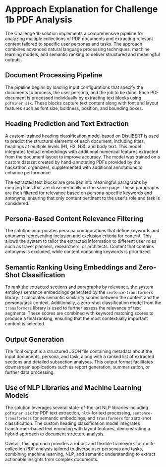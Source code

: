# Approach Explanation for Challenge 1b PDF Analysis

The Challenge 1b solution implements a comprehensive pipeline for analyzing multiple collections of PDF documents and extracting relevant content tailored to specific user personas and tasks. The approach combines advanced natural language processing techniques, machine learning models, and semantic ranking to deliver structured and meaningful outputs.

## Document Processing Pipeline

The pipeline begins by loading input configurations that specify the documents to process, the user persona, and the job to be done. Each PDF document is processed individually by extracting text blocks using `pdfminer.six`. These blocks capture text content along with font and layout features such as font size, boldness, position, and bounding boxes.

## Heading Prediction and Text Extraction

A custom-trained heading classification model based on DistilBERT is used to predict the structural elements of each document, including titles, headings at multiple levels (H1, H2, H3), and body text. This model integrates textual embeddings with additional numerical features extracted from the document layout to improve accuracy. The model was trained on a custom dataset created by hand-annotating PDFs provided by the hackathon organizers, supplemented with additional annotations to enhance performance.

The extracted text blocks are grouped into meaningful paragraphs by merging lines that are close vertically on the same page. These paragraphs are then filtered for relevance based on persona-specific keywords and antonyms, ensuring that only content pertinent to the user's role and task is considered.

## Persona-Based Content Relevance Filtering

The solution incorporates persona configurations that define keywords and antonyms representing inclusion and exclusion criteria for content. This allows the system to tailor the extracted information to different user roles such as travel planners, researchers, or architects. Content that contains antonyms is excluded, while content containing keywords is prioritized.

## Semantic Ranking Using Embeddings and Zero-Shot Classification

To rank the extracted sections and paragraphs by relevance, the system employs sentence embeddings generated by the `sentence-transformers` library. It calculates semantic similarity scores between the content and the persona/task context. Additionally, a zero-shot classification model from the `transformers` library is used to further assess the relevance of text segments. These scores are combined with keyword matching scores to produce a final ranking, ensuring that the most contextually important content is selected.

## Output Generation

The final output is a structured JSON file containing metadata about the input documents, persona, and task, along with a ranked list of extracted sections and detailed subsection analyses. This output format facilitates downstream applications such as report generation, summarization, or further data processing.

## Use of NLP Libraries and Machine Learning Models

The solution leverages several state-of-the-art NLP libraries including `pdfminer.six` for PDF text extraction, `nltk` for text processing, `sentence-transformers` for semantic embeddings, and `transformers` for zero-shot classification. The custom heading classification model integrates transformer-based text encoding with layout features, demonstrating a hybrid approach to document structure analysis.

Overall, this approach provides a robust and flexible framework for multi-collection PDF analysis tailored to diverse user personas and tasks, combining machine learning, NLP, and semantic understanding to extract actionable insights from complex documents.
